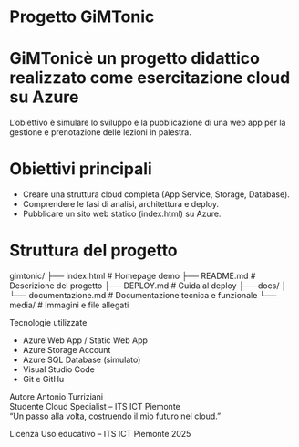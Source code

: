 # Progetto GiMTonic

# GiMTonicè un progetto didattico realizzato come esercitazione cloud su Azure  
L’obiettivo è simulare lo sviluppo e la pubblicazione di una web app per la gestione e prenotazione delle lezioni in palestra.

# Obiettivi principali
- Creare una struttura cloud completa (App Service, Storage, Database).
- Comprendere le fasi di analisi, architettura e deploy.
- Pubblicare un sito web statico (index.html) su Azure.

# Struttura del progetto

gimtonic/
├── index.html # Homepage demo
├── README.md # Descrizione del progetto
├── DEPLOY.md # Guida al deploy
├── docs/
│ └── documentazione.md # Documentazione tecnica e funzionale
└── media/ # Immagini e file allegati

Tecnologie utilizzate
- Azure Web App / Static Web App
- Azure Storage Account
- Azure SQL Database (simulato)
- Visual Studio Code
- Git e GitHu

Autore
Antonio Turriziani  
Studente Cloud Specialist – ITS ICT Piemonte  
“Un passo alla volta, costruendo il mio futuro nel cloud.”

Licenza
Uso educativo – ITS ICT Piemonte 2025









